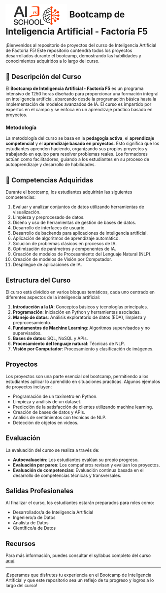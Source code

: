 # <img src="https://github.com/AI-School-F5-P3/erika_alvares/raw/main/Imagenes/LogoFactoriaF.png" alt="Logo Factoria F" width="200" style="vertical-align: middle;"> Bootcamp de Inteligencia Artificial - Factoría F5

¡Bienvenidos al repositorio de proyectos del curso de Inteligencia Artificial de Factoría F5! Este repositorio contendrá todos los proyectos desarrollados durante el bootcamp, demostrando las habilidades y conocimientos adquiridos a lo largo del curso.

## 📘 Descripción del Curso

El **Bootcamp de Inteligencia Artificial - Factoría F5** es un programa intensivo de 1250 horas diseñado para proporcionar una formación integral en inteligencia artificial, abarcando desde la programación básica hasta la implementación de modelos avanzados de IA. El curso es impartido por expertos en el campo y se enfoca en un aprendizaje práctico basado en proyectos.

### Metodología

La metodología del curso se basa en la **pedagogía activa**, el **aprendizaje competencial** y el **aprendizaje basado en proyectos**. Esto significa que los estudiantes aprenden haciendo, organizando sus propios proyectos y trabajando en equipo para resolver problemas reales. Los formadores actúan como facilitadores, guiando a los estudiantes en su proceso de autoaprendizaje y desarrollo de habilidades.

## 🎯 Competencias Adquiridas

Durante el bootcamp, los estudiantes adquirirán las siguientes competencias:

1. Evaluar y analizar conjuntos de datos utilizando herramientas de visualización.
2. Limpieza y preprocesado de datos.
3. Diseño y uso de herramientas de gestión de bases de datos.
4. Desarrollo de interfaces de usuario.
5. Desarrollo de backends para aplicaciones de inteligencia artificial.
6. Aplicación de algoritmos de aprendizaje automático.
7. Solución de problemas clásicos en procesos de IA.
8. Optimización de parámetros y componentes de IA.
9. Creación de modelos de Procesamiento del Lenguaje Natural (NLP).
10. Creación de modelos de Visión por Computador.
11. Despliegue de aplicaciones de IA.

## Estructura del Curso

El curso está dividido en varios bloques temáticos, cada uno centrado en diferentes aspectos de la inteligencia artificial:

1. **Introducción a la IA**: Conceptos básicos y tecnologías principales.
2. **Programación**: Iniciación en Python y herramientas asociadas.
3. **Manejo de datos**: Análisis exploratorio de datos (EDA), limpieza y preprocesamiento.
4. **Fundamentos de Machine Learning**: Algoritmos supervisados y no supervisados.
5. **Bases de datos**: SQL, NoSQL y APIs.
6. **Procesamiento del lenguaje natural**: Técnicas de NLP.
7. **Visión por Computador**: Procesamiento y clasificación de imágenes.

## Proyectos

Los proyectos son una parte esencial del bootcamp, permitiendo a los estudiantes aplicar lo aprendido en situaciones prácticas. Algunos ejemplos de proyectos incluyen:

- Programación de un taxímetro en Python.
- Limpieza y análisis de un dataset.
- Predicción de la satisfacción de clientes utilizando machine learning.
- Creación de bases de datos y APIs.
- Análisis de sentimientos con técnicas de NLP.
- Detección de objetos en videos.

## Evaluación

La evaluación del curso se realiza a través de:

- **Autoevaluación**: Los estudiantes evalúan su propio progreso.
- **Evaluación por pares**: Los compañeros revisan y evalúan los proyectos.
- **Evaluación de competencias**: Evaluación continua basada en el desarrollo de competencias técnicas y transversales.

## Salidas Profesionales

Al finalizar el curso, los estudiantes estarán preparados para roles como:

- Desarrollador/a de Inteligencia Artificial
- Ingeniero/a de Datos
- Analista de Datos
- Científico/a de Datos

## Recursos

Para más información, puedes consultar el syllabus completo del curso [aquí](https://github.com/AI-School-F5-P3/erika_alvares/blob/f8a7d74fd629d24730c247eb1daf191bdabc2057/Copia_de_IA_Syllabus_P3_IA.pdf).

---

¡Esperamos que disfrutes tu experiencia en el Bootcamp de Inteligencia Artificial y que este repositorio sea un reflejo de tu progreso y logros a lo largo del curso!

